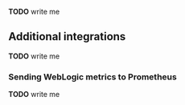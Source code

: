 **TODO** write me

## Additional integrations

**TODO** write me

### Sending WebLogic metrics to Prometheus

**TODO** write me 
